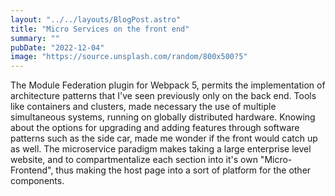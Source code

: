 ```yaml
---
layout: "../../layouts/BlogPost.astro"
title: "Micro Services on the front end"
summary: ""
pubDate: "2022-12-04"
image: "https://source.unsplash.com/random/800x500?5"
---
```


The Module Federation plugin for Webpack 5, permits the implementation of architecture patterns that I've seen previously only on the back end.  Tools like containers and clusters, made necessary the use of multiple simultaneous systems, running on globally distributed hardware.  Knowing about the options for upgrading and adding features through software patterns such as the side car, made me wonder if the front would catch up as well.  The microservice paradigm makes taking a large enterprise level website, and to compartmentalize each section into it's own "Micro-Frontend", thus making the host page into a sort of platform for the other components. 
